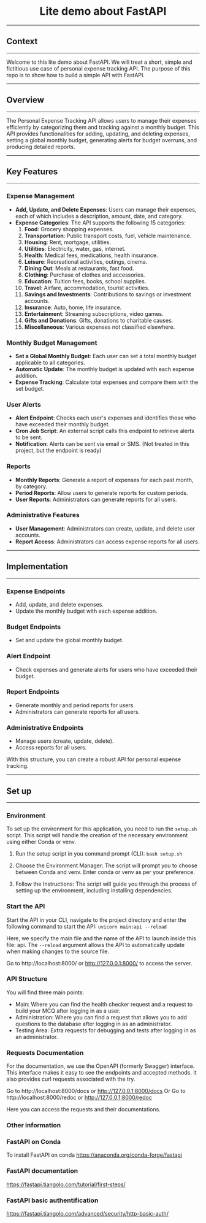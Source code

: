 <div align="center">

# Lite demo about FastAPI 

</div>

---
## Context
---

Welcome to this lite demo about FastAPI. We will treat a short, simple and fictitious use case of personal expense tracking API. The purpose of this repo is to show how to build a simple API with FastAPI.

---
## Overview
---

The Personal Expense Tracking API allows users to manage their expenses efficiently by categorizing them and tracking against a monthly budget. This API provides functionalities for adding, updating, and deleting expenses, setting a global monthly budget, generating alerts for budget overruns, and producing detailed reports.

---
## Key Features
---

### Expense Management

- **Add, Update, and Delete Expenses**: Users can manage their expenses, each of which includes a description, amount, date, and category.
- **Expense Categories**: The API supports the following 15 categories:
  1. **Food**: Grocery shopping expenses.
  2. **Transportation**: Public transport costs, fuel, vehicle maintenance.
  3. **Housing**: Rent, mortgage, utilities.
  4. **Utilities**: Electricity, water, gas, internet.
  5. **Health**: Medical fees, medications, health insurance.
  6. **Leisure**: Recreational activities, outings, cinema.
  7. **Dining Out**: Meals at restaurants, fast food.
  8. **Clothing**: Purchase of clothes and accessories.
  9. **Education**: Tuition fees, books, school supplies.
  10. **Travel**: Airfare, accommodation, tourist activities.
  11. **Savings and Investments**: Contributions to savings or investment accounts.
  12. **Insurance**: Auto, home, life insurance.
  13. **Entertainment**: Streaming subscriptions, video games.
  14. **Gifts and Donations**: Gifts, donations to charitable causes.
  15. **Miscellaneous**: Various expenses not classified elsewhere.

### Monthly Budget Management

- **Set a Global Monthly Budget**: Each user can set a total monthly budget applicable to all categories.
- **Automatic Update**: The monthly budget is updated with each expense addition.
- **Expense Tracking**: Calculate total expenses and compare them with the set budget.

### User Alerts

- **Alert Endpoint**: Checks each user's expenses and identifies those who have exceeded their monthly budget.
- **Cron Job Script**: An external script calls this endpoint to retrieve alerts to be sent.
- **Notification**: Alerts can be sent via email or SMS. (Not treated in this project, but the endpoint is ready)

### Reports

- **Monthly Reports**: Generate a report of expenses for each past month, by category.
- **Period Reports**: Allow users to generate reports for custom periods.
- **User Reports**: Administrators can generate reports for all users.

### Administrative Features

- **User Management**: Administrators can create, update, and delete user accounts.
- **Report Access**: Administrators can access expense reports for all users.

---
## Implementation
---

### Expense Endpoints

- Add, update, and delete expenses.
- Update the monthly budget with each expense addition.

### Budget Endpoints

- Set and update the global monthly budget.

### Alert Endpoint

- Check expenses and generate alerts for users who have exceeded their budget.

### Report Endpoints

- Generate monthly and period reports for users.
- Administrators can generate reports for all users.

### Administrative Endpoints

- Manage users (create, update, delete).
- Access reports for all users.

With this structure, you can create a robust API for personal expense tracking.




---
## Set up
---


### Environment

To set up the environment for this application, you need to run the `setup.sh` script. This script will handle the creation of the necessary environment using either Conda or venv.

1. Run the setup script in you command prompt (CLI): ```bash setup.sh```

2. Choose the Environment Manager: The script will prompt you to choose between Conda and venv. Enter conda or venv as per your preference.

3. Follow the Instructions: The script will guide you through the process of setting up the environment, including installing dependencies.  

### Start the API
Start the API in your CLI, navigate to the project directory and enter the following command to start the API: ```uvicorn main:api --reload```

Here, we specify the main file and the name of the API to launch inside this file: api. The `--reload` argument allows the API to automatically update when making changes to the source file.

Go to http://localhost:8000/ or http://127.0.0.1:8000/ to access the server.

### API Structure

You will find three main points:

- Main: Where you can find the health checker request and a request to build your MCQ after logging in as a user.
- Administration: Where you can find a request that allows you to add questions to the database after logging in as an administrator.
- Testing Area: Extra requests for debugging and tests after logging in as an administrator.

### Requests Documentation

For the documentation, we use the OpenAPI (formerly Swagger) interface. This interface makes it easy to see the endpoints and accepted methods. It also provides curl requests associated with the try.

Go to http://localhost:8000/docs or http://127.0.0.1:8000/docs Or Go to http://localhost:8000/redoc or http://127.0.0.1:8000/redoc

Here you can access the requests and their documentations.

### Other information

### FastAPI on Conda
To install FastAPI on conda
https://anaconda.org/conda-forge/fastapi

### FastAPI documentation
https://fastapi.tiangolo.com/tutorial/first-steps/

### FastAPI basic authentification
https://fastapi.tiangolo.com/advanced/security/http-basic-auth/
